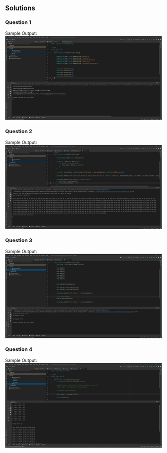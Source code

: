 ## Solutions

### Question 1

Sample Output:
![First Question Sample](./screenshots/q-1.png "1st Question Sample")

### Question 2

Sample Output:
![Second Question Sample](./screenshots/q-2.png "2nd Question Sample")

### Question 3

Sample Output:
![Third Question Sample](./screenshots/q-3.png "3rd Question Sample")

### Question 4

Sample Output:
![Fourth Question Sample](./screenshots/q-4.png "4rd Question Sample")